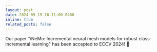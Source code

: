 ```yaml
---
layout: post
date: 2024-09-15 16:11:00-0400
inline: true
related_posts: false
---
```


Our paper "iNeMo: Incremental neural mesh models for robust class-incremental learning" has been accepted to ECCV 2024! 🎯
